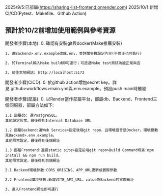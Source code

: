 2025/9/5:已部屬(https://sharing-list-frontend.onrender.com)
2025/10/1:新增CI/CD(Pytest、Makefile、Github Action)

預計於10/2前增加使用範例與參考資源
--------------------

開發者步驟(本地):
    0. 確認有安裝git與docker(Make推薦安裝)

    1. 進Backend>.env.example改成.env，並詳閱參數設定內容(不修正也可執行)

    2. 於Terminal輸入Make build即可運行；可透過Make test測試功能正常與否

    3. 前往本地網站: http://localhost:5173

開發者步驟(CICD):
    0. 於github action增加secret key。詳見.github>workflows>main.yml與.env.example。預設push main時觸發

開發者步驟(部屬):
    0. 以Render當作部屬平台，部屬db、Backend、Frontend三個伺服器，部屬方法如下:
    
    1.1 部屬db: 選PostgreSQL。
    其他設定照常，最後得到Internal Database URL

    1.2 部屬Backend:選Web Service>指定後端git repo，且環境語言是Docker。環境變數見Backend>.env.example。
    其他照常設定，最後得到後端網址

    1.3 部屬Frontend:選擇static site>指定前端git repo>Build Command填寫:npm install && npm run build。
    其他照常設定，最後得到前端網址
    
    2.1 Backend環境參數:CORS_ORIGINS、APP_URL更新成實際參數

    2.2 Frontend環境參數:新增VITE_API_URL，value為Backend的實際網址

    3. 進入Frontend網址即可運行
